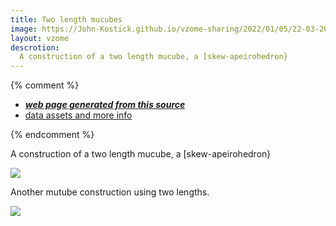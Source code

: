 ```yaml
---
title: Two length mucubes
image: https://John-Kostick.github.io/vzome-sharing/2022/01/05/22-03-20-Two-length-mucubes/Two-length-mucubes.png
layout: vzome
descrotion:
  A construction of a two length mucube, a [skew-apeirohedron}
---
```


{% comment %}
 - [***web page generated from this source***][post]
 - [data assets and more info][github]

[post]: <https://John-Kostick.github.io/vzome-sharing/2022/01/05/Two-length-mucubes-22-03-20.html>
[github]: <https://github.com/John-Kostick/vzome-sharing/tree/main/2022/01/05/22-03-20-Two-length-mucubes/>
{% endcomment %}

  A construction of a two length mucube, a [skew-apeirohedron}
  
  
[Skew-apeirohedron]: https://en.wikipedia.org/wiki/Skew_apeirohedron


<vzome-viewer style="width: 100%; height: 100vh;"
       src="https://John-Kostick.github.io/vzome-sharing/2022/01/05/22-03-20-Two-length-mucubes/Two-length-mucubes.vZome" >
  <img src="https://John-Kostick.github.io/vzome-sharing/2022/01/05/22-03-20-Two-length-mucubes/Two-length-mucubes.png" />
</vzome-viewer>

  Another mutube construction using two lengths.

<vzome-viewer style="width: 100%; height: 100vh;"
       src="https://John-Kostick.github.io/vzome-sharing/2022/01/02/14-14-13-mucubes-2/mucubes-2.vZome" >
  <img src="https://John-Kostick.github.io/vzome-sharing/2022/01/02/14-14-13-mucubes-2/mucubes-2.png" />
</vzome-viewer>

